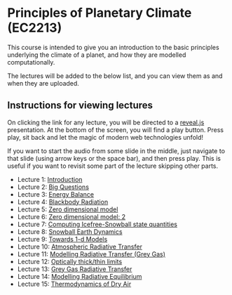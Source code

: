 # Principles of Planetary Climate (EC2213)

This course is intended to give you an introduction to
the basic principles underlying the climate of a planet,
and how they are modelled computationally.

The lectures will be added to the below list, and you can
view them as and when they are uploaded.

## Instructions for viewing lectures

On clicking the link for any lecture, you will be directed
to a [reveal.js](https://revealjs.com/) presentation. At the
bottom of the screen, you will find a play button. Press play,
sit back and let the magic of modern web technologies unfold!

If you want to start the audio from some slide in the middle,
just navigate to that slide (using arrow keys or the space bar),
and then press play. This is useful if you want to revisit some
part of the lecture skipping other parts.

* Lecture 1: [Introduction](./courses/planetary_climate/lecture1/index.html)
* Lecture 2: [Big Questions](./courses/planetary_climate/lecture2/index.html)
* Lecture 3: [Energy Balance](./courses/planetary_climate/lecture2.1/index.html)
* Lecture 4: [Blackbody Radiation](./courses/planetary_climate/lecture3.1/index.html)
* Lecture 5: [Zero dimensional model](./courses/planetary_climate/lecture3.2/index.html)
* Lecture 6: [Zero dimensional model: 2](./courses/planetary_climate/lecture4.1/index.html)
* Lecture 7: [Computing Icefree-Snowball state quantities](./courses/planetary_climate/lecture4.2/index.html)
* Lecture 8: [Snowball Earth Dynamics](./courses/planetary_climate/lecture5.1/index.html)
* Lecture 9: [Towards 1-d Models](./courses/planetary_climate/lecture6.1/index.html)
* Lecture 10: [Atmospheric Radiative Transfer](./courses/planetary_climate/lecture6.2/index.html)
* Lecture 11: [Modelling Radiative Transfer (Grey Gas)](./courses/planetary_climate/lecture7.1/index.html)
* Lecture 12: [Optically thick/thin limits](./courses/planetary_climate/lecture8.1/index.html)
* Lecture 13: [Grey Gas Radiative Transfer](./courses/planetary_climate/lecture8.2/index.html)
* Lecture 14: [Modelling Radiative Equilibrium](./courses/planetary_climate/lecture9.1/index.html)
* Lecture 15: [Thermodynamics of Dry Air](./courses/planetary_climate/lecture9.2/index.html)

